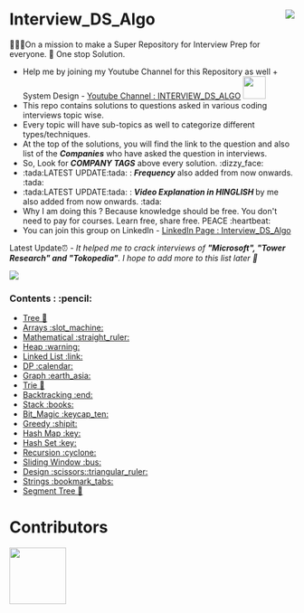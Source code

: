# Interview_DS_Algo <img src="https://github.com/MAZHARMIK/Interview_DS_Algo/blob/master/icon.png" align="right" />
🦸🏻‍♂️On a mission to make a Super Repository for Interview Prep for everyone. :checkered_flag: One stop Solution.  
<ul>
 <li> Help me by joining my Youtube Channel for this Repository as well + System Design - <a href="https://www.youtube.com/channel/UCaw58edcO3ZqMw76Bvs0kGQ">Youtube Channel : INTERVIEW_DS_ALGO</a> <img src="https://camo.githubusercontent.com/d54e97f5edde790381f7e62b217410df33e066a0dc8f692f2fc6b25fc1768b0c/68747470733a2f2f6564656e742e6769746875622e696f2f537570657254696e7949636f6e732f696d616765732f7376672f796f75747562652e737667" style="width:40px;height:40px;"></li>
 <li>This repo contains solutions to questions asked in various coding interviews topic wise.</li>
 <li>Every topic will have sub-topics as well to categorize different types/techniques.</li>
 <li>At the top of the solutions, you will find the link to the question and also list of the <strong><em>Companies</em></strong> who have asked the question in interviews.</li>
 <li>So, Look for <strong><em>COMPANY TAGS</em></strong> above every solution. :dizzy_face:</li>
 <li>:tada:LATEST UPDATE:tada: : <strong><em>Frequency</em></strong> also added from now onwards. :tada:</li>
 <li>:tada:LATEST UPDATE:tada: : <strong><em>Video Explanation in HINGLISH </em></strong> by me also added from now onwards. :tada:</li>
 <li> Why I am doing this ? Because knowledge should be free. You don't need to pay for courses. Learn free, share free. PEACE :heartbeat:</li>
 <li> You can join this group on LinkedIn - <a href="https://www.linkedin.com/groups/12559380/">LinkedIn Page : Interview_DS_Algo</a></li>
</ul>
Latest Update⏰  -  
<em>It helped me to crack interviews of <strong>"Microsoft", "Tower Research" and "Tokopedia"</strong>. I hope to add more to this list later 🙂</em>

![](https://komarev.com/ghpvc/?username=MAZHARMIK)

<!-- Visitor Count : ![Visitor Count](https://profile-counter.glitch.me/{MAZHARMIK}/count.svg) -->
 
<h3>Contents : :pencil:</h3>
<ul>
  <li><a href="https://github.com/MAZHARMIK/Interview_DS_Algo/tree/master/Tree">Tree 🌳</a></li>
  <li><a href="https://github.com/MAZHARMIK/Interview_DS_Algo/tree/master/Arrays"> Arrays :slot_machine:</a></li>
  <li><a href="https://github.com/MAZHARMIK/Interview_DS_Algo/tree/master/Mathematical">Mathematical :straight_ruler:</a></li>
  <li><a href="https://github.com/MAZHARMIK/Interview_DS_Algo/tree/master/Heap">Heap :warning:</a></li>
  <li><a href="https://github.com/MAZHARMIK/Interview_DS_Algo/tree/master/Linked%20List">Linked List :link:</a></li>
  <li><a href="https://github.com/MAZHARMIK/Interview_DS_Algo/tree/master/DP">DP :calendar:</a></li>
  <li><a href="https://github.com/MAZHARMIK/Interview_DS_Algo/tree/master/Graph">Graph :earth_asia:</a></li>
  <li><a href="https://github.com/MAZHARMIK/Interview_DS_Algo/tree/master/Trie">Trie 🌳</a></li>
  <li><a href="https://github.com/MAZHARMIK/Interview_DS_Algo/tree/master/Backtracking">Backtracking :end:</a></li>
  <li><a href="https://github.com/MAZHARMIK/Interview_DS_Algo/tree/master/Stack">Stack :books:</a></li>
  <li><a href="https://github.com/MAZHARMIK/Interview_DS_Algo/tree/master/Bit_Magic">Bit_Magic :keycap_ten:</a></li>
  <li><a href="https://github.com/MAZHARMIK/Interview_DS_Algo/tree/master/Greedy">Greedy :shipit:</a></li>
  <li><a href="https://github.com/MAZHARMIK/Interview_DS_Algo/tree/master/HashMap">Hash Map :key:</a></li>
  <li><a href="https://github.com/MAZHARMIK/Interview_DS_Algo/tree/master/HashSet">Hash Set :key:</a></li>
  <li><a href="https://github.com/MAZHARMIK/Interview_DS_Algo/tree/master/Recursion">Recursion :cyclone:</a></li>
  <li><a href="https://github.com/MAZHARMIK/Interview_DS_Algo/tree/master/Sliding%20Window">Sliding Window :bus:</a></li>
  <li><a href="https://github.com/MAZHARMIK/Interview_DS_Algo/tree/master/Design">Design :scissors::triangular_ruler:</a></li>
  <li><a href="https://github.com/MAZHARMIK/Interview_DS_Algo/tree/master/strings">Strings :bookmark_tabs:</a></li>
  <li><a href="https://github.com/MAZHARMIK/Interview_DS_Algo/tree/master/Segment%20Tree">Segment Tree 🌳</a></li>
</ul>



# Contributors

<!-- ALL-CONTRIBUTORS-LIST:START - Do not remove or modify this section -->
 [<img src="https://avatars0.githubusercontent.com/u/17107752?s=400&v=4" width="100px;"/>](https://github.com/MAZHARMIK)
<!-- ALL-CONTRIBUTORS-LIST:END -->
